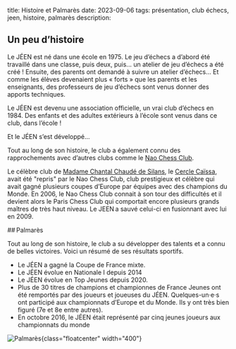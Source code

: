 title: Histoire et Palmarès
date: 2023-09-06
tags: présentation, club échecs, jeen, histoire, palmarès
description: 

## Un peu d’histoire

Le JÉEN est né dans une école en 1975. Le jeu d’échecs a d’abord été travaillé dans une classe, puis deux, puis... un atelier de jeu d’échecs a été créé ! Ensuite, des parents ont demandé à suivre un atelier d’échecs... Et comme les élèves devenaient plus « forts » que les parents et les enseignants, des professeurs de jeu d’échecs sont venus donner des apports techniques.  

Le JÉEN est devenu une association officielle, un vrai club d’échecs en 1984. Des enfants et des adultes extérieurs à l’école sont venus dans ce club, dans l’école !  

Et le JÉEN s’est développé...

Tout au long de son histoire, le club a également connu des rapprochements avec d’autres clubs comme le [Nao Chess Club](https://fr.wikipedia.org/wiki/NAO_Chess_Club).  

Le célèbre club de [Madame Chantal Chaudé de Silans](https://fr.wikipedia.org/wiki/Chantal_Chaud%C3%A9_de_Silans), le [Cercle Caïssa](https://fr.wikipedia.org/wiki/Cercle_Ca%C3%AFssa), avait été "repris" par le Nao Chess Club, club prestigieux et célèbre qui avait gagné plusieurs coupes d’Europe par équipes avec des champions du Monde. En 2006, le Nao Chess Club connait à son tour des difficultés et il devient alors le Paris Chess Club qui comportait encore plusieurs grands maîtres de très haut niveau. Le JEEN a sauvé celui-ci en fusionnant avec lui en 2009.

## Palmarès

Tout au long de son histoire, le club a su développer des talents et a connu de belles victoires. Voici un résumé de ses résultats sportifs.

* Le JÉEN a gagné la Coupe de France mixte.
* Le JÉEN évolue en Nationale I depuis 2014
* Le JÉEN évolue en Top Jeunes depuis 2020.
* Plus de 30 titres de champions et championnes de France Jeunes ont été remportés par des joueurs et joueuses du JÉEN. Quelques-un‧e‧s ont participé aux championnats d’Europe et du Monde. Ils y ont très bien figuré (7e et 8e entre autres).
* En octobre 2016, le JÉEN était représenté par cinq jeunes joueurs aux championnats du monde

![Palmarès]({static}/images/2023-09-06_podium_palmares.png){class="floatcenter" width="400"}